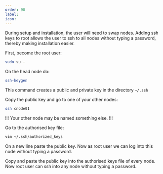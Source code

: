 ```yaml
---
order: 90
label: 
icon: 
---
```


During setup and installation, the user will need to swap nodes. Adding ssh keys to root allows the user to ssh to all nodes without typing a password, thereby making installation easier.

First, become the root user:

```bash
sudo su -
```

On the head node do:

```bash
ssh-keygen
```

This command creates a public and private key in the directory `~/.ssh` 

Copy the public key and go to one of your other nodes:

```bash
ssh cnode01
```

!!!
Your other node may be named something else.
!!!

Go to the authorised key file:

```bash
vim ~/.ssh/authorized_keys
```

On a new line paste the public key. Now as root user we can log into this node without typing a password.

Copy and paste the public key into the authorised keys file of every node. Now root user can ssh into any node without typing a password.

